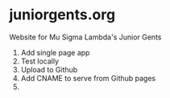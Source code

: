 # juniorgents.org
Website for Mu Sigma Lambda's Junior Gents

1. Add single page app
2. Test locally
3. Upload to Github
4. Add CNAME to serve from Github pages
5. 

